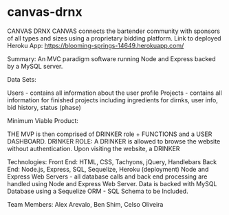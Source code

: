 # canvas-drnx
CANVAS DRNX 
CANVAS connects the bartender community with sponsors of all types and sizes using a proprietary bidding platform.
Link to deployed Heroku App: https://blooming-springs-14649.herokuapp.com/


Summary: 
An MVC paradigm software running Node and Express backed by a MySQL server. 

Data Sets:

Users - contains all information about the user profile
Projects - contains all information for finished projects including ingredients for dirnks, user info, bid history, status (phase)


Minimum Viable Product:

THE MVP is then comprised of DRINKER role + FUNCTIONS and a USER DASHBOARD.
DRINKER ROLE:  A  DRINKER is allowed to browse the website without authentication.  Upon visiting the website, a DRINKER 

Technologies:
	Front End: HTML, CSS, Tachyons, jQuery, Handlebars
	Back End: Node.js, Express, SQL, Sequelize, Heroku (deployment)
  Node and Express Web Servers - all database calls and back end processing are handled using Node and Express Web Server.
  Data is backed with MySQL Database using a Sequelize ORM - SQL Schema to be Included.


Team Members:
Alex Arevalo, Ben Shim, Celso Oliveira




